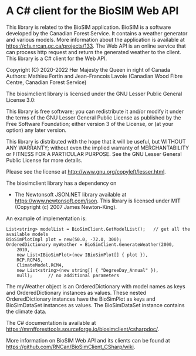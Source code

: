 A C# client for the BioSIM Web API
===================================

This library is related to the BioSIM application. BioSIM is a software developed by the Canadian Forest Service. It contains a weather generator and various models. 
More information about the application is available at https://cfs.nrcan.gc.ca/projects/133. The Web API is an online service that can process http request and return 
the generated weather to the client. This library is a C# client for the Web API.

Copyright (C) 2020-2022 Her Majesty the Queen in right of Canada
Authors: Mathieu Fortin and Jean-Francois Lavoie (Canadian Wood Fibre Centre, Canadian Forest Service)

The biosimclient library is licensed under the GNU Lesser Public General License 3.0:

This library is free software; you can redistribute it and/or
modify it under the terms of the GNU Lesser General Public
License as published by the Free Software Foundation; either
version 3 of the License, or (at your option) any later version.

This library is distributed with the hope that it will be useful,
but WITHOUT ANY WARRANTY; without even the implied
warranty of MERCHANTABILITY or FITNESS FOR A
PARTICULAR PURPOSE. See the GNU Lesser General Public
License for more details.

Please see the license at http://www.gnu.org/copyleft/lesser.html.

The biosimclient library has a dependency on 
  - The Newtonsoft JSON.NET library available at https://www.newtonsoft.com/json. This library is licensed under MIT (Copyright (c) 2007 James Newton-King). 
  
An example of implementation is:

    List<string> modelList = BioSimClient.GetModelList();   // get all the available models
    BioSimPlotImpl plot = new(50.0, -72.0, 300);
    OrderedDictionary myWeather = BioSimClient.GenerateWeather(2000,
        2010,
        new List<IBioSimPlot>(new IBioSimPlot[] { plot }),
        RCP.RCP45,
        ClimateModel.RCM4,
        new List<string>(new string[] { "DegreeDay_Annual" }),
        null);      // no additional parameters

The myWeather object is an OrderedDictionary with model names as keys and OrderedDictionary instances as values. These nested OrderedDictionary instances have 
the BioSimPlot as keys and BioSimDataSet instances as values. The BioSimDataSet instance contains the climate data.

The C# documentation is available at https://mrnfforesttools.sourceforge.io/biosimclient/csharpdoc/.

More information on BioSIM Web API and its clients can be found at https://github.com/RNCan/BioSimClient_CSharp/wiki.
